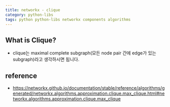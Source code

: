 ```yaml
---
title: networkx - clique
category: python-libs
tags: python python-libs networkx components algorithms
---
```


## What is Clique?

- clique는 maximal complete subgraph(모든 node pair 간에 edge가 있는 subgraph)라고 생각하시면 됩니다. 



## reference

- <https://networkx.github.io/documentation/stable/reference/algorithms/generated/networkx.algorithms.approximation.clique.max_clique.html#networkx.algorithms.approximation.clique.max_clique>